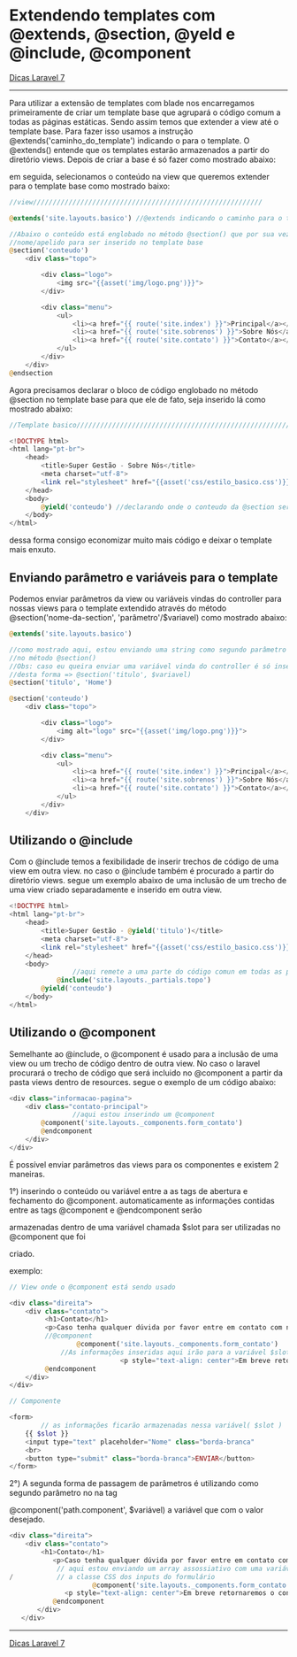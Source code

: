 # Extendendo templates com @extends, @section, @yeld e @include, @component

[Dicas Laravel 7](../Dicas%20Laravel%207%202e5c0d9961144cf38cce725d0901476d.md)

---

Para utilizar a extensão de templates com blade nos encarregamos primeiramente de criar um template base que agrupará o código comum a todas as páginas estáticas. Sendo assim temos que extender a view até o template base. Para fazer isso usamos a instrução @extends('caminho_do_template') indicando o para o template. O @extends() entende que os templates estarão armazenados a partir do diretório views. Depois de criar a base é só fazer como mostrado abaixo:

em seguida, selecionamos o conteúdo na view que queremos extender para o template base como mostrado baixo:

```php
//view//////////////////////////////////////////////////////////

@extends('site.layouts.basico') //@extends indicando o caminho para o template

//Abaixo o conteúdo está englobado no método @section() que por sua vez receberá um
//nome/apelido para ser inserido no template base
@section('conteudo')
    <div class="topo">

        <div class="logo">
            <img src="{{asset('img/logo.png')}}">
        </div>

        <div class="menu">
            <ul>
                <li><a href="{{ route('site.index') }}">Principal</a></li>
                <li><a href="{{ route('site.sobrenos') }}">Sobre Nós</a></li>
                <li><a href="{{ route('site.contato') }}">Contato</a></li>
            </ul>
        </div>
    </div>
@endsection
```

Agora precisamos declarar o bloco de código englobado no método @section no template base para que ele de fato, seja inserido lá como mostrado abaixo:

```php
//Template basico//////////////////////////////////////////////////////////

<!DOCTYPE html>
<html lang="pt-br">
    <head>
        <title>Super Gestão - Sobre Nós</title>
        <meta charset="utf-8">
        <link rel="stylesheet" href="{{asset('css/estilo_basico.css')}}">
    </head>
    <body>
        @yield('conteudo') //declarando onde o conteudo da @section será inserido
    </body>
</html>
```

dessa forma consigo economizar muito mais código e deixar o template mais enxuto.

## Enviando parâmetro e variáveis para o template

Podemos enviar parâmetros da view ou variáveis vindas do controller para nossas views  para o template extendido através do método @section('nome-da-section', 'parâmetro'/$variavel)  como mostrado abaixo:

```php
@extends('site.layouts.basico')

//como mostrado aqui, estou enviando uma string como segundo parâmetro
//no método @section()
//Obs: caso eu queira enviar uma variável vinda do controller é só inseri-la
//desta forma => @section('titulo', $variavel)
@section('titulo', 'Home')

@section('conteudo')
    <div class="topo">

        <div class="logo">
            <img alt="logo" src="{{asset('img/logo.png')}}">
        </div>

        <div class="menu">
            <ul>
                <li><a href="{{ route('site.index') }}">Principal</a></li>
                <li><a href="{{ route('site.sobrenos') }}">Sobre Nós</a></li>
                <li><a href="{{ route('site.contato') }}">Contato</a></li>
            </ul>
        </div>
    </div>
```

## Utilizando o @include

Com o @include temos a fexibilidade de inserir trechos de código de uma view em outra view. no caso o @include também é procurado a partir do diretório views. segue um exemplo abaixo de uma inclusão de um trecho de uma view criado separadamente e inserido em outra view.

```php
<!DOCTYPE html>
<html lang="pt-br">
    <head>
        <title>Super Gestão - @yield('titulo')</title>
        <meta charset="utf-8">
        <link rel="stylesheet" href="{{asset('css/estilo_basico.css')}}">
    </head>
    <body>
				//aqui remete a uma parte do código comun em todas as páginas (no caso, o menu)
		    @include('site.layouts._partials.topo')
        @yield('conteudo')
    </body>
</html>
```

## Utilizando o @component

Semelhante ao @include, o @component é usado para a inclusão de uma view ou um trecho de código dentro de outra view. No caso o laravel procurará o trecho de código que será incluido no @component a partir da pasta views dentro de resources. segue o exemplo de um código abaixo:

```php
<div class="informacao-pagina">
    <div class="contato-principal">
				//aqui estou inserindo um @component
        @component('site.layouts._components.form_contato')                    
        @endcomponent
    </div>
</div>
```

É possível enviar parâmetros das views para os componentes e existem 2 maneiras. 

1°) inserindo o conteúdo ou variável entre a as tags de abertura e fechamento do @component. automaticamente as informações contidas entre as tags @component e @endcomponent serão

armazenadas dentro de uma variável chamada $slot para ser utilizadas no @component que foi

criado.

exemplo:

```php
// View onde o @component está sendo usado

<div class="direita">
    <div class="contato">
         <h1>Contato</h1>
         <p>Caso tenha qualquer dúvida por favor entre em contato com nossa equipe pelo formulário abaixo.<p>
         //@component
				 @component('site.layouts._components.form_contato')
             //As informações inseridas aqui irão para a variável $slot
							<p style="text-align: center">Em breve retornaremos o contato!</p>            
         @endcomponent
    </div>
</div>

// Componente

<form>
		// as informações ficarão armazenadas nessa variável( $slot )
    {{ $slot }}
    <input type="text" placeholder="Nome" class="borda-branca"
    <br>
    <button type="submit" class="borda-branca">ENVIAR</button>
</form>

```

2°) A segunda forma de passagem de parâmetros é utilizando como segundo parâmetro no na tag

@component('path.component', $variável) a variável que com o valor desejado.

```php
<div class="direita">
    <div class="contato">
        <h1>Contato</h1>
           <p>Caso tenha qualquer dúvida por favor entre em contato com nossa equipe pelo formulário abaixo.<p>
            // aqui estou enviando um array assossiativo com uma variável que vai alterar
/           // a classe CSS dos inputs do formulário   
					 @component('site.layouts._components.form_contato', ['classe'=>'borda-branca'])
              <p style="text-align: center">Em breve retornaremos o contato!</p>            
           @endcomponent
       </div>
   </div>
```

---

[Dicas Laravel 7](../Dicas%20Laravel%207%202e5c0d9961144cf38cce725d0901476d.md)